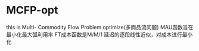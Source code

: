 # MCFP-opt
this is Multi- Commodity Flow Problem optimize(多商品流问题)
MAU函数旨在最小化最大弧利用率
FT成本函数是M/M/1 延迟的逐段线性近似，对成本进行最小化
